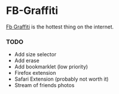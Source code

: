 FB-Graffiti
==================
[Fb Graffiti](http://facebookgraffiti.com) is the hottest thing on the internet.


### TODO
* Add size selector
* Add erase
* Add bookmarklet (low priority)
* Firefox extension
* Safari Extension (probably not worth it)
* Stream of friends photos